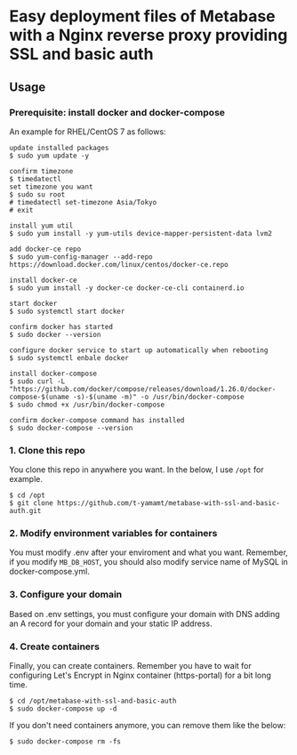 # Easy deployment files of Metabase with a Nginx reverse proxy providing SSL and basic auth

## Usage

### Prerequisite: install docker and docker-compose

An example for RHEL/CentOS 7 as follows:
```ShellSession
update installed packages
$ sudo yum update -y

confirm timezone
$ timedatectl
set timezone you want
$ sudo su root
# timedatectl set-timezone Asia/Tokyo
# exit

install yum util
$ sudo yum install -y yum-utils device-mapper-persistent-data lvm2

add docker-ce repo
$ sudo yum-config-manager --add-repo https://download.docker.com/linux/centos/docker-ce.repo

install docker-ce
$ sudo yum install -y docker-ce docker-ce-cli containerd.io

start docker
$ sudo systemctl start docker

confirm docker has started
$ sudo docker --version

configure docker service to start up automatically when rebooting
$ sudo systemctl enbale docker

install docker-compose
$ sudo curl -L "https://github.com/docker/compose/releases/download/1.26.0/docker-compose-$(uname -s)-$(uname -m)" -o /usr/bin/docker-compose
$ sudo chmod +x /usr/bin/docker-compose

confirm docker-compose command has installed
$ sudo docker-compose --version
```

### 1. Clone this repo

You clone this repo in anywhere you want. In the below, I use `/opt` for example.

```ShellSession
$ cd /opt
$ git clone https://github.com/t-yamamt/metabase-with-ssl-and-basic-auth.git
```

### 2. Modify environment variables for containers

You must modify .env after your enviroment and what you want.
Remember, if you modify `MB_DB_HOST`, you should also modify service name of MySQL in docker-compose.yml.

### 3. Configure your domain

Based on .env settings, you must configure your domain with DNS adding an A record for your domain and your static IP address.

### 4. Create containers

Finally, you can create containers. Remember you have to wait for configuring Let's Encrypt in Nginx container (https-portal) for a bit long time.

```ShellSession
$ cd /opt/metabase-with-ssl-and-basic-auth
$ sudo docker-compose up -d
```

If you don't need containers anymore, you can remove them like the below:

```ShellSession
$ sudo docker-compose rm -fs
```


